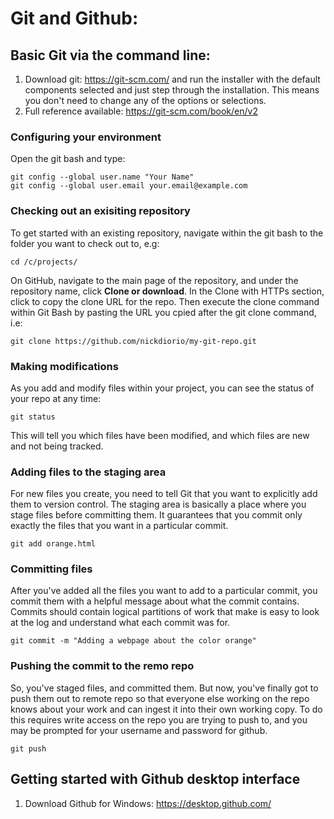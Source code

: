 # Git and Github:

## Basic Git via the command line:
1. Download git: https://git-scm.com/ and run the installer with the default components selected and just step through the installation.  This means you don't need to change any of the options or selections.
2. Full reference available: https://git-scm.com/book/en/v2

### Configuring your environment
Open the git bash and type:

```
git config --global user.name "Your Name"
git config --global user.email your.email@example.com
```

### Checking out an exisiting repository
To get started with an existing repository, navigate within the git bash to the folder you want to check out to, e.g:

``` 
cd /c/projects/
```

On GitHub, navigate to the main page of the repository, and under the repository name, click **Clone or download**.  In the Clone with HTTPs section, click to copy the clone URL for the repo.  Then execute the clone command within Git Bash by pasting the URL you cpied after the git clone command, i.e:

```
git clone https://github.com/nickdiorio/my-git-repo.git
```

### Making modifications
As you add and modify files within your project, you can see the status of your repo at any time:

``` 
git status
```

This will tell you which files have been modified, and which files are new and not being tracked.

### Adding files to the staging area
For new files you create, you need to tell Git that you want to explicitly add them to version control.  The staging area is basically a place where you stage files before committing them.  It guarantees that you commit only exactly the files that you want in a particular commit.

```
git add orange.html
```

### Committing files
After you've added all the files you want to add to a particular commit, you commit them with a helpful message about what the commit contains.  Commits should contain logical partitions of work that make is easy to look at the log and understand what each commit was for.

```
git commit -m "Adding a webpage about the color orange"
```

### Pushing the commit to the remo repo
So, you've staged files, and committed them.  But now, you've finally got to push them out to remote repo so that everyone else working on the repo knows about your work and can ingest it into their own working copy.  To do this requires write access on the repo you are trying to push to, and you may be prompted for your username and password for github.

``` 
git push
```

## Getting started with Github desktop interface
1. Download Github for Windows: https://desktop.github.com/
